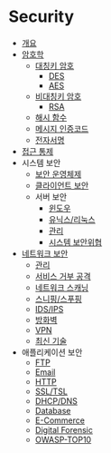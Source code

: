 Security
===

- [개요](Introduction.md)
- [암호학](Cryptology/Introduction.md)
  - [대칭키 암호](Cryptology/Symmetric-Cryptography/Introduction.md)
    - [DES](Cryptology/Symmetric-Cryptography/DES.md)
    - [AES](Cryptology/Symmetric-Cryptography/AES.md)
  - [비대칭키 암호](Cryptology/Asymmetric-Cryptography/Introduction.md)
    - [RSA](Cryptology/Asymmetric-Cryptography/RSA.md)
  - [해시 함수](Cryptology/Hash-Function.md)
  - [메시지 인증코드](Cryptology/MAC.md)
  - [전자서명](Cryptology/Electronic-Signature.md)
- [접근 통제](Access-Control.md)
- 시스템 보안
  - [보안 운영체제](System/Secure-OS.md)
  - [클라이언트 보안](System/Client.md)
  - 서버 보안
    - [윈도우](System/Server/Windows.md)
    - [유닉스/리눅스](System/Server/UNIX-Linux.md)
    - [관리](System/Server/Server-Management.md)
    - [시스템 보안위협](System/Server/System-Threats.md)
- [네트워크 보안](Network/Introduction.md)
  - [관리](Network/Management.md)
  - [서비스 거부 공격](Network/Dos-Attack.md)
  - [네트워크 스캐닝](Network/Network-Scanning.md)
  - [스니핑/스푸핑](Network/Sniffing-and-Spoofing.md)
  - [IDS/IPS](Network/IDS-and-IPS.md)
  - [방화벽](Network/Firewall.md)
  - [VPN](Network/VPN.md)
  - [최신 기술](Network/Latest-Technology.md)
- 애플리케이션 보안
  - [FTP](Application/FTP.md)
  - [Email](Application/Email.md)
  - [HTTP](Application/HTTP.md)
  - [SSL/TSL](Application/SSL-TLS.md)
  - [DHCP/DNS](Application/DHCP-DNS.md)
  - [Database](Application/Database.md)
  - [E-Commerce](Application/E-Commerce.md)
  - [Digital Forensic](Application/Digital-Forensic.md)
  - [OWASP-TOP10](Application/OWASP-TOP10.md)
